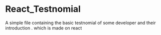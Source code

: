 # React_Testnomial
A simple file containing the basic testnomial of some developer and their introduction . which is made on react 
